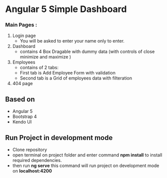 # Angular 5 Simple Dashboard
### Main Pages :
1. Login page
   * You will be asked to enter your name only to enter.
2. Dashboard
   * contains 4 Box Dragable with dummy data (with controls of close minimize and maximize )
3. Employees
   * contains of 2 tabs:
   * First tab is Add Employee Form with validation
   * Second tab is a Grid of employees data with filteration
4. 404 page

## Based on 
* Angular 5
* Bootstrap 4
* Kendo UI

## Run Project in development mode

* Clone repository
* open terminal on project folder and enter command **npm install** to install required dependencies.
* then run **ng serve** this command will run project on development mode on **localhost:4200**

